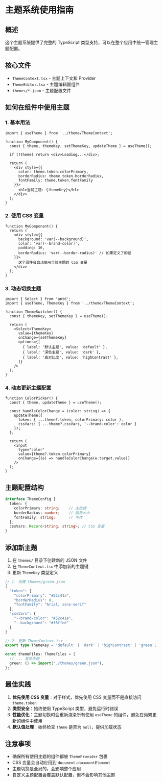 # 主题系统使用指南

## 概述

这个主题系统提供了完整的 TypeScript 类型支持，可以在整个应用中统一管理主题配置。

## 核心文件

- `ThemeContext.tsx` - 主题上下文和 Provider
- `ThemeEditor.tsx` - 主题编辑器组件
- `themes/*.json` - 主题配置文件

## 如何在组件中使用主题

### 1. 基本用法

```tsx
import { useTheme } from '../theme/ThemeContext';

function MyComponent() {
  const { theme, themeKey, setThemeKey, updateTheme } = useTheme();
  
  if (!theme) return <div>Loading...</div>;
  
  return (
    <div style={{ 
      color: theme.token.colorPrimary,
      borderRadius: theme.token.borderRadius,
      fontFamily: theme.token.fontFamily 
    }}>
      <h1>当前主题: {themeKey}</h1>
    </div>
  );
}
```

### 2. 使用 CSS 变量

```tsx
function MyComponent() {
  return (
    <div style={{ 
      background: 'var(--background)',
      color: 'var(--brand-color)',
      padding: 16,
      borderRadius: 'var(--border-radius)' // 如果定义了的话
    }}>
      这个组件会自动使用当前主题的 CSS 变量
    </div>
  );
}
```

### 3. 动态切换主题

```tsx
import { Select } from 'antd';
import { useTheme, ThemeKey } from '../theme/ThemeContext';

function ThemeSwitcher() {
  const { themeKey, setThemeKey } = useTheme();
  
  return (
    <Select<ThemeKey>
      value={themeKey}
      onChange={setThemeKey}
      options={[
        { label: '默认主题', value: 'default' },
        { label: '深色主题', value: 'dark' },
        { label: '高对比度', value: 'highContrast' },
      ]}
    />
  );
}
```

### 4. 动态更新主题配置

```tsx
function ColorPicker() {
  const { theme, updateTheme } = useTheme();
  
  const handleColorChange = (color: string) => {
    updateTheme({
      token: { ...theme?.token, colorPrimary: color },
      cssVars: { ...theme?.cssVars, '--brand-color': color }
    });
  };
  
  return (
    <input 
      type="color" 
      value={theme?.token.colorPrimary}
      onChange={(e) => handleColorChange(e.target.value)}
    />
  );
}
```

## 主题配置结构

```typescript
interface ThemeConfig {
  token: {
    colorPrimary: string;    // 主色调
    borderRadius: number;    // 圆角大小
    fontFamily: string;      // 字体
  };
  cssVars: Record<string, string>; // CSS 变量
}
```

## 添加新主题

1. 在 `themes/` 目录下创建新的 JSON 文件
2. 在 `ThemeContext.tsx` 中添加新的主题键
3. 更新 `ThemeKey` 类型定义

```typescript
// 1. 创建 themes/green.json
{
  "token": {
    "colorPrimary": "#52c41a",
    "borderRadius": 8,
    "fontFamily": "Arial, sans-serif"
  },
  "cssVars": {
    "--brand-color": "#52c41a",
    "--background": "#f6ffed"
  }
}

// 2. 更新 ThemeContext.tsx
export type ThemeKey = 'default' | 'dark' | 'highContrast' | 'green';

const themeFiles: ThemeFiles = {
  // ... 其他主题
  green: () => import("./themes/green.json"),
};
```

## 最佳实践

1. **优先使用 CSS 变量**：对于样式，优先使用 CSS 变量而不是直接访问 `theme.token`
2. **类型安全**：始终使用 TypeScript 类型，避免运行时错误
3. **性能优化**：主题切换时会重新渲染所有使用 `useTheme` 的组件，避免在频繁更新的组件中使用
4. **默认值处理**：始终检查 `theme` 是否为 `null`，提供加载状态

## 注意事项

- 确保所有使用主题的组件都被 `ThemeProvider` 包裹
- CSS 变量会自动应用到 `document.documentElement`
- 主题切换是全局的，会影响整个应用
- 自定义主题配置会覆盖默认配置，但不会影响其他主题
